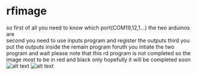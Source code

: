 # rfimage
so first of all you need to know which port(COM19,12,1...) the two arduinos are  
second you need to use inputs program and register the outputs 
third you put the outputs inside the remain program 
foruth you intiate the two program and wait 
please note that this rd program is not completed so the image  most  to be in red and black only 
hopefully it will be completed soon
![alt text](https://image.easyeda.com/histories/3776cb8febd6469da5b45cc5eed88024.png)
![alt text](https://image.easyeda.com/histories/885e0c738c784176809d896cba4d4ae5.png)

